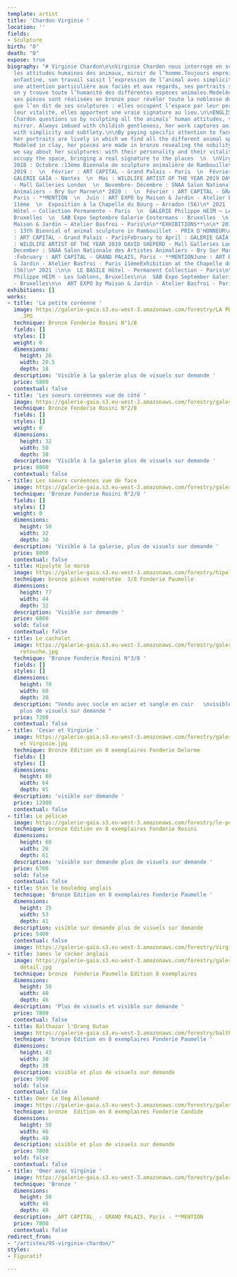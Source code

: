 ```yaml
---
template: artist
title: 'Chardon Virginie '
location: ''
fields:
- Sculpture
birth: "0"
death: "0"
expose: true
biography: "# Virginie Chardon\n\nVirginie Chardon nous interroge en sculptant toutes
  les attitudes humaines des animaux, miroir de l’homme.Toujours empreint d’une douceur
  enfantine, son travail saisit l’expression de l’animal avec simplicité et subtilité.\n\nPortant
  une attention particulière aux faciès et aux regards, ses portraits sont vivants,
  on y trouve toute l’humanité des différentes espèces animales.Modelées en terre,
  ses pièces sont réalisées en bronze pour révéler toute la noblesse du sujet.\n\nCe
  que l’on dit de ses sculptures : elles occupent l’espace par leur personnalité et
  leur vitalité, elles apportent une vraie signature au lieu.\n\nENGLISH VERSION \n\nVirginie
  Chardon questions us by sculpting all the animals’ human attitudes, the human being’s
  mirror. Always imbued with childish gentleness, her work captures animal’s expression
  with simplicity and subtlety.\n\nBy paying specific attention to faces and looks,
  her portraits are lively in which we find all the different animal species’ humanity.
  Modeled in clay, her pieces are made in bronze revealing the nobility of the model.\n\nWhat
  we say about her sculptures: with their personality and their vitality they strongly
  occupy the space, bringing a real signature to the places  \n  \nVirginie Chardon\n\n**EXPOSITIONS**\n\n*
  2018 : Octobre :13ème Biennale de sculpture animalière de Rambouillet – PRIX D’HONNEUR\n*
  2019 :  \n  Février : ART CAPITAL - Grand Palais - Paris  \n  Février à Avril :
  GALERIE GAÎA - Nantes  \n  Mai : WILDLIFE ARTIST OF THE YEAR 2019 DAVID SHEPERD
  - Mall Galleries London  \n  Novembre- Décembre : SNAA Salon Nationale des Artistes
  Animaliers - Bry Sur Marne\n* 2020 :  \n  Février : ART CAPITAL - GRAND PALAIS,
  Paris - **MENTION  \n  Juin : ART EXPO by Maison & Jardin - Atelier Basfroi - Paris
  11ème  \n  Exposition à la Chapelle du Bourg – Arradon (56)\n* 2021 :\n\n  LE BASILE
  Hôtel – Collection Permanente - Paris  \n  GALERIE Philippe HEIM – Les Sablons,
  Bruxelles  \n  SAB Expo Septembre Galerie Costermans - Bruxelles  \n  ART EXPO by
  Maison & Jardin – Atelier Basfroi - Paris\n\n**EXHIBITIONS**\n\n* 2018 : October
  : 13th Biennial of animal sculpture in Rambouillet - PRIX D'HONNEUR\n* 2019 :February
  : ART CAPITAL - Grand Palais - ParisFebruary to April : GALERIE GAÎA - NantesMay
  : WILDLIFE ARTIST OF THE YEAR 2019 DAVID SHEPERD - Mall Galleries LondonNovember-
  December : SNAA Salon Nationale des Artistes Animaliers - Bry Sur Marne\n* 2020
  :February : ART CAPITAL - GRAND PALAIS, Paris - **MENTIONJune : ART EXPO by Maison
  & Jardin - Atelier Basfroi - Paris 11èmeExhibition at the Chapelle du Bourg - Arradon
  (56)\n* 2021 :\n\n  LE BASILE Hôtel - Permanent Collection - Paris\n\n  GALERIE
  Philippe HEIM - Les Sablons, Bruxelles\n\n  SAB Expo September Galerie Costermans
  - Bruxelles\n\n  ART EXPO by Maison & Jardin - Atelier Basfroi - Paris"
exhibitions: []
works:
- title: 'La petite coréenne '
  image: https://galerie-gaia.s3.eu-west-3.amazonaws.com/forestry/LA PETITE CORÉENNE
    .JPG
  technique: Bronze Fonderie Rosini N°1/8
  fields: []
  styles: []
  weight: 0
  dimensions:
    height: 26
    width: 20.5
    depth: 18
  description: 'Visible à la galerie plus de visuels sur demande '
  price: 5800
  contextual: false
- title: 'Les soeurs coréennes vue de côté '
  image: https://galerie-gaia.s3.eu-west-3.amazonaws.com/forestry/galerie gaia - virgine-chardon-IMG_9905photoshop.jpg
  technique: Bronze Fonderie Rosini N°2/8
  fields: []
  styles: []
  weight: 0
  dimensions:
    height: 32
    width: 50
    depth: 30
  description: 'Visible à la galerie plus de visuels sur demande '
  price: 8000
  contextual: false
- title: Les soeurs coréennes vue de face
  image: https://galerie-gaia.s3.eu-west-3.amazonaws.com/forestry/galerie gaia - virgine-chardon-IMG_9893photoshop.jpg
  technique: 'Bronze Fonderie Rosini N°2/8 '
  fields: []
  styles: []
  weight: 0
  dimensions:
    height: 50
    width: 32
    depth: 30
  description: 'Visible à la galerie, plus de visuels sur demande '
  price: 8000
  contextual: false
- title: Hipolyte le morse
  image: https://galerie-gaia.s3.eu-west-3.amazonaws.com/forestry/hipolyte-le-morse.jpg
  technique: bronze pièces numérotée  3/8 Fonderie Paumelle
  dimensions:
    height: 77
    width: 44
    depth: 32
  description: 'Visible sur demande '
  price: 6800
  sold: false
  contextual: false
- title: Le cachalot
  image: https://galerie-gaia.s3.eu-west-3.amazonaws.com/forestry/galerie-gaia-virginie-chardon-IMG_9741.jpg
    retouche.jpg
  technique: 'Bronze Fonderie Rosini N°3/8 '
  fields: []
  styles: []
  dimensions:
    height: 70
    width: 60
    depth: 30
  description: "Vendu avec socle en acier et sangle en cuir   \nvisible à la galerie
    plus de visuels sur demande "
  price: 7200
  contextual: false
- title: 'Cesar et Virginie '
  image: https://galerie-gaia.s3.eu-west-3.amazonaws.com/forestry/galerie-gaia-virginie-chardon-Gorille
    et Virginie.jpg
  technique: Bronze Edition en 8 exemplaires Fonderie Delorme
  fields: []
  styles: []
  dimensions:
    height: 80
    width: 64
    depth: 45
  description: 'visible sur demande '
  price: 12900
  contextual: false
- title: Le pélican
  image: https://galerie-gaia.s3.eu-west-3.amazonaws.com/forestry/le-pelican.jpg
  technique: bronze Edition en 8 exemplaires Fonderie Rosini
  dimensions:
    height: 60
    width: 26
    depth: 61
  description: 'visible sur demande plus de visuels sur demande '
  price: 6700
  sold: false
  contextual: false
- title: Stan le bouledog anglais
  technique: 'Bronze Edition en 8 exemplaires Fonderie Paumelle '
  dimensions:
    height: 25
    width: 53
    depth: 41
  description: visible sur demande plus de visuels sur demande
  price: 5400
  contextual: false
  image: https://galerie-gaia.s3.eu-west-3.amazonaws.com/forestry/VirginieChardon-sculptureBronze-paris-STAN-442A2910.jpg
- title: James le cocker anglais
  image: https://galerie-gaia.s3.eu-west-3.amazonaws.com/forestry/galerie-gaia-virginie-chardon-STAN
    détail.jpg
  technique: bronze  Fonderie Paumelle Edition 8 exemplaires
  dimensions:
    height: 50
    width: 40
    depth: 46
  description: 'Plus de visuels et visible sur demande '
  price: 7800
  contextual: false
- title: Balthazar l'Orang Outan
  image: https://galerie-gaia.s3.eu-west-3.amazonaws.com/forestry/balthazar.jpg
  technique: 'bronze Edition en 8 exemplaires Fonderie Paumelle '
  dimensions:
    height: 43
    width: 30
    depth: 38
  description: visible et plus de visuels sur demande
  price: 5900
  sold: false
  contextual: false
- title: Omer Le Dog Allemand
  image: https://galerie-gaia.s3.eu-west-3.amazonaws.com/forestry/galerie-gaia-virginie-chardon-Omer.jpg
  technique: bronze  Edition en 8 exemplaires Fonderie Candide
  dimensions:
    height: 50
    width: 46
    depth: 40
  description: visible et plus de visuels sur demande
  price: 7800
  sold: false
  contextual: false
- title: 'Omer avec Virginie '
  image: https://galerie-gaia.s3.eu-west-3.amazonaws.com/forestry/galerie-gaia-virginie-chardon-portrait.jpg
  technique: 'Bronze '
  dimensions:
    height: 50
    width: 46
    depth: 40
  description: _ART CAPITAL_ - GRAND PALAIS, Paris - **MENTION
  price: 7800
  contextual: false
redirect_from:
- "/artistes/95-virginie-chardon/"
styles:
- Figuratif

---
```

